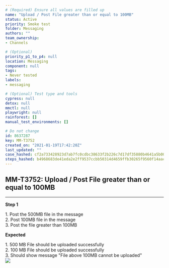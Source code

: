 ```yaml
---
# (Required) Ensure all values are filled up
name: "Upload / Post File greater than or equal to 100MB"
status: Active
priority: Smoke test
folder: Messaging
authors: ""
team_ownership: 
- Channels

# (Optional)
priority_p1_to_p4: null
location: Messaging
component: null
tags: 
- Never tested
labels: 
- messaging

# (Optional) Test type and tools
cypress: null
detox: null
mmctl: null
playwright: null
rainforest: []
manual_test_environments: []

# Do not change
id: 8637287
key: MM-T3752
created_on: "2021-01-19T17:42:20Z"
last_updated: ""
case_hashed: cf2a733428923d7ab7fc0cdbc38633f2b226c7d17df35880b4641a5b00c498689b2f2a8dc6536ca9d08b4be1cd2b13f4
steps_hashed: b4968683de41eda2e2ff9537ccbb50314d4659ffb30265f9560f14aac32009d252b789609bc05a5e617722208e09559b
---
```


<!-- (Auto-generated) Based on frontmatter's "key" and "name" -->

## MM-T3752: Upload / Post File greater than or equal to 100MB

---

**Step 1**

1\. Post the 500MB file in the message\
2\. Post 100MB file in the message\
3\. Post the file greater than 100MB

**Expected**

1\. 500 MB File should be uploaded successfully\
2\. 100 MB File should be uploaded successfully\
3\. Should show message "File above 100MB cannot be uploaded"\
![](https://smartbear-tm4j-prod-us-west-2-attachment-rich-text.s3.us-west-2.amazonaws.com/embedded-f3277290f945470c4add5d21ef3dc7ca7b74388fc7152bfb6b99ae58c66a95a8-1611078135230-1611078135230.png)
